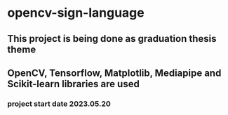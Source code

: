 # opencv-sign-language

## This project is being done as graduation thesis theme
## OpenCV, Tensorflow, Matplotlib, Mediapipe and Scikit-learn libraries are used

### project start date 2023.05.20
